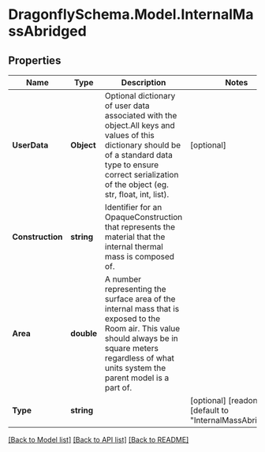 
# DragonflySchema.Model.InternalMassAbridged

## Properties

Name | Type | Description | Notes
------------ | ------------- | ------------- | -------------
**UserData** | **Object** | Optional dictionary of user data associated with the object.All keys and values of this dictionary should be of a standard data type to ensure correct serialization of the object (eg. str, float, int, list). | [optional] 
**Construction** | **string** | Identifier for an OpaqueConstruction that represents the material that the internal thermal mass is composed of. | 
**Area** | **double** | A number representing the surface area of the internal mass that is exposed to the Room air. This value should always be in square meters regardless of what units system the parent model is a part of. | 
**Type** | **string** |  | [optional] [readonly] [default to "InternalMassAbridged"]

[[Back to Model list]](../README.md#documentation-for-models)
[[Back to API list]](../README.md#documentation-for-api-endpoints)
[[Back to README]](../README.md)

